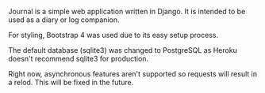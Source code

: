 Journal is a simple web application written in Django. It is intended to be used as a diary or log companion.

For styling, Bootstrap 4 was used due to its easy setup process.

The default database (sqlite3) was changed to PostgreSQL as Heroku doesn't recommend sqlite3 for production.

Right now, asynchronous features aren't supported so requests will result in a relod. This will be fixed in the future. 